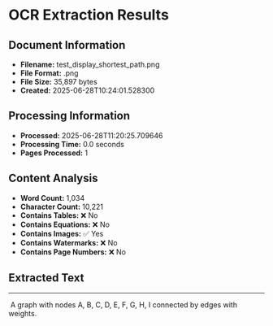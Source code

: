 # OCR Extraction Results

## Document Information

- **Filename:** test_display_shortest_path.png
- **File Format:** .png
- **File Size:** 35,897 bytes
- **Created:** 2025-06-28T10:24:01.528300

## Processing Information

- **Processed:** 2025-06-28T11:20:25.709646
- **Processing Time:** 0.0 seconds
- **Pages Processed:** 1

## Content Analysis

- **Word Count:** 1,034
- **Character Count:** 10,221
- **Contains Tables:** ❌ No
- **Contains Equations:** ❌ No
- **Contains Images:** ✅ Yes
- **Contains Watermarks:** ❌ No
- **Contains Page Numbers:** ❌ No

## Extracted Text

---

<img>
  <description>A graph with nodes A, B, C, D, E, F, G, H, I connected by edges with weights.</description>
  <g>
    <node id="A" label="A" color="#0000FF" />
    <node id="B" label="B" color="#0000FF" />
    <node id="C" label="C" color="#0000FF" />
    <node id="D" label="D" color="#0000FF" />
    <node id="E" label="E" color="#0000FF" />
    <node id="F" label="F" color="#0000FF" />
    <node id="G" label="G" color="#0000FF" />
    <node id="H" label="H" color="#0000FF" />
    <node id="I" label="I" color="#0000FF" />
  </g>
  <edge weight="8" source="A" target="B" color="#FF0000" />
  <edge weight="4" source="B" target="C" color="#FF0000" />
  <edge weight="11" source="B" target="H" color="#FF0000" />
  <edge weight="4" source="C" target="D" color="#FF0000" />
  <edge weight="7" source="C" target="F" color="#FF0000" />
  <edge weight="14" source="D" target="F" color="#FF0000" />
  <edge weight="9" source="D" target="E" color="#FF0000" />
  <edge weight="10" source="E" target="F" color="#FF0000" />
  <edge weight="2" source="C" target="G" color="#FF0000" />
  <edge weight="6" source="G" target="I" color="#FF0000" />
  <edge weight="1" source="H" target="I" color="#FF0000" />
  <edge weight="8" source="C" target="H" color="#FF0000" />
  <edge weight="2" source="F" target="G" color="#FF0000" />
  <edge weight="2" source="C" target="I" color="#FF0000" />
  <edge weight="1" source="D" target="G" color="#FF0000" />
  <edge weight="4" source="F" target="I" color="#FF0000" />
  <edge weight="2" source="D" target="G" color="#FF0000" />
  <edge weight="6" source="D" target="H" color="#FF0000" />
  <edge weight="7" source="C" target="G" color="#FF0000" />
  <edge weight="2" source="F" target="H" color="#FF0000" />
  <edge weight="1" source="D" target="H" color="#FF0000" />
  <edge weight="9" source="D" target="C" color="#FF0000" />
  <edge weight="4" source="C" target="H" color="#FF0000" />
  <edge weight="1" source="C" target="F" color="#FF0000" />
  <edge weight="2" source="C" target="G" color="#FF0000" />
  <edge weight="1" source="C" target="I" color="#FF0000" />
  <edge weight="1" source="D" target="C" color="#FF0000" />
  <edge weight="1" source="D" target="F" color="#FF0000" />
  <edge weight="1" source="D" target="G" color="#FF0000" />
  <edge weight="1" source="D" target="H" color="#FF0000" />
  <edge weight="1" source="D" target="I" color="#FF0000" />
  <edge weight="1" source="E" target="F" color="#FF0000" />
  <edge weight="1" source="E" target="G" color="#FF0000" />
  <edge weight="1" source="E" target="H" color="#FF0000" />
  <edge weight="1" source="E" target="I" color="#FF0000" />
  <edge weight="1" source="F" target="G" color="#FF0000" />
  <edge weight="1" source="F" target="H" color="#FF0000" />
  <edge weight="1" source="F" target="I" color="#FF0000" />
  <edge weight="1" source="G" target="H" color="#FF0000" />
  <edge weight="1" source="G" target="I" color="#FF0000" />
  <edge weight="1" source="H" target="I" color="#FF0000" />
  <edge weight="1" source="C" target="D" color="#FF0000" />
  <edge weight="1" source="C" target="E" color="#FF0000" />
  <edge weight="1" source="C" target="F" color="#FF0000" />
  <edge weight="1" source="C" target="G" color="#FF0000" />
  <edge weight="1" source="C" target="H" color="#FF0000" />
  <edge weight="1" source="C" target="I" color="#FF0000" />
  <edge weight="1" source="D" target="F" color="#FF0000" />
  <edge weight="1" source="D" target="G" color="#FF0000" />
  <edge weight="1" source="D" target="H" color="#FF0000" />
  <edge weight="1" source="D" target="I" color="#FF0000" />
  <edge weight="1" source="E" target="F" color="#FF0000" />
  <edge weight="1" source="E" target="G" color="#FF0000" />
  <edge weight="1" source="E" target="H" color="#FF0000" />
  <edge weight="1" source="E" target="I" color="#FF0000" />
  <edge weight="1" source="F" target="G" color="#FF0000" />
  <edge weight="1" source="F" target="H" color="#FF0000" />
  <edge weight="1" source="F" target="I" color="#FF0000" />
  <edge weight="1" source="G" target="H" color="#FF0000" />
  <edge weight="1" source="G" target="I" color="#FF0000" />
  <edge weight="1" source="H" target="I" color="#FF0000" />
  <edge weight="1" source="C" target="D" color="#FF0000" />
  <edge weight="1" source="C" target="E" color="#FF0000" />
  <edge weight="1" source="C" target="F" color="#FF0000" />
  <edge weight="1" source="C" target="G" color="#FF0000" />
  <edge weight="1" source="C" target="H" color="#FF0000" />
  <edge weight="1" source="C" target="I" color="#FF0000" />
  <edge weight="1" source="D" target="F" color="#FF0000" />
  <edge weight="1" source="D" target="G" color="#FF0000" />
  <edge weight="1" source="D" target="H" color="#FF0000" />
  <edge weight="1" source="D" target="I" color="#FF0000" />
  <edge weight="1" source="E" target="F" color="#FF0000" />
  <edge weight="1" source="E" target="G" color="#FF0000" />
  <edge weight="1" source="E" target="H" color="#FF0000" />
  <edge weight="1" source="E" target="I" color="#FF0000" />
  <edge weight="1" source="F" target="G" color="#FF0000" />
  <edge weight="1" source="F" target="H" color="#FF0000" />
  <edge weight="1" source="F" target="I" color="#FF0000" />
  <edge weight="1" source="G" target="H" color="#FF0000" />
  <edge weight="1" source="G" target="I" color="#FF0000" />
  <edge weight="1" source="H" target="I" color="#FF0000" />
  <edge weight="1" source="C" target="D" color="#FF0000" />
  <edge weight="1" source="C" target="E" color="#FF0000" />
  <edge weight="1" source="C" target="F" color="#FF0000" />
  <edge weight="1" source="C" target="G" color="#FF0000" />
  <edge weight="1" source="C" target="H" color="#FF0000" />
  <edge weight="1" source="C" target="I" color="#FF0000" />
  <edge weight="1" source="D" target="F" color="#FF0000" />
  <edge weight="1" source="D" target="G" color="#FF0000" />
  <edge weight="1" source="D" target="H" color="#FF0000" />
  <edge weight="1" source="D" target="I" color="#FF0000" />
  <edge weight="1" source="E" target="F" color="#FF0000" />
  <edge weight="1" source="E" target="G" color="#FF0000" />
  <edge weight="1" source="E" target="H" color="#FF0000" />
  <edge weight="1" source="E" target="I" color="#FF0000" />
  <edge weight="1" source="F" target="G" color="#FF0000" />
  <edge weight="1" source="F" target="H" color="#FF0000" />
  <edge weight="1" source="F" target="I" color="#FF0000" />
  <edge weight="1" source="G" target="H" color="#FF0000" />
  <edge weight="1" source="G" target="I" color="#FF0000" />
  <edge weight="1" source="H" target="I" color="#FF0000" />
  <edge weight="1" source="C" target="D" color="#FF0000" />
  <edge weight="1" source="C" target="E" color="#FF0000" />
  <edge weight="1" source="C" target="F" color="#FF0000" />
  <edge weight="1" source="C" target="G" color="#FF0000" />
  <edge weight="1" source="C" target="H" color="#FF0000" />
  <edge weight="1" source="C" target="I" color="#FF0000" />
  <edge weight="1" source="D" target="F" color="#FF0000" />
  <edge weight="1" source="D" target="G" color="#FF0000" />
  <edge weight="1" source="D" target="H" color="#FF0000" />
  <edge weight="1" source="D" target="I" color="#FF0000" />
  <edge weight="1" source="E" target="F" color="#FF0000" />
  <edge weight="1" source="E" target="G" color="#FF0000" />
  <edge weight="1" source="E" target="H" color="#FF0000" />
  <edge weight="1" source="E" target="I" color="#FF0000" />
  <edge weight="1" source="F" target="G" color="#FF0000" />
  <edge weight="1" source="F" target="H" color="#FF0000" />
  <edge weight="1" source="F" target="I" color="#FF0000" />
  <edge weight="1" source="G" target="H" color="#FF0000" />
  <edge weight="1" source="G" target="I" color="#FF0000" />
  <edge weight="1" source="H" target="I" color="#FF0000" />
  <edge weight="1" source="C" target="D" color="#FF0000" />
  <edge weight="1" source="C" target="E" color="#FF0000" />
  <edge weight="1" source="C" target="F" color="#FF0000" />
  <edge weight="1" source="C" target="G" color="#FF0000" />
  <edge weight="1" source="C" target="H" color="#FF0000" />
  <edge weight="1" source="C" target="I" color="#FF0000" />
  <edge weight="1" source="D" target="F" color="#FF0000" />
  <edge weight="1" source="D" target="G" color="#FF0000" />
  <edge weight="1" source="D" target="H" color="#FF0000" />
  <edge weight="1" source="D" target="I" color="#FF0000" />
  <edge weight="1" source="E" target="F" color="#FF0000" />
  <edge weight="1" source="E" target="G" color="#FF0000" />
  <edge weight="1" source="E" target="H" color="#FF0000" />
  <edge weight="1" source="E" target="I" color="#FF0000" />
  <edge weight="1" source="F" target="G" color="#FF0000" />
  <edge weight="1" source="F" target="H" color="#FF0000" />
  <edge weight="1" source="F" target="I" color="#FF0000" />
  <edge weight="1" source="G" target="H" color="#FF0000" />
  <edge weight="1" source="G" target="I" color="#FF0000" />
  <edge weight="1" source="H" target="I" color="#FF0000" />
  <edge weight="1" source="C" target="D" color="#FF0000" />
  <edge weight="1" source="C" target="E" color="#FF0000" />
  <edge weight="1" source="C" target="F" color="#FF0000" />
  <edge weight="1" source="C" target="G" color="#FF0000" />
  <edge weight="1" source="C" target="H" color="#FF0000" />
  <edge weight="1" source="C" target="I" color="#FF0000" />
  <edge weight="1" source="D" target="F" color="#FF0000" />
  <edge weight="1" source="D" target="G" color="#FF0000" />
  <edge weight="1" source="D" target="H" color="#FF0000" />
  <edge weight="1" source="D" target="I" color="#FF0000" />
  <edge weight="1" source="E" target="F" color="#FF0000" />
  <edge weight="1" source="E" target="G" color="#FF0000" />
  <edge weight="1" source="E" target="H" color="#FF0000" />
  <edge weight="1" source="E" target="I" color="#FF0000" />
  <edge weight="1" source="F" target="G" color="#FF0000" />
  <edge weight="1" source="F" target="H" color="#FF0000" />
  <edge weight="1" source="F" target="I" color="#FF0000" />
  <edge weight="1" source="G" target="H" color="#FF0000" />
  <edge weight="1" source="G" target="I" color="#FF0000" />
  <edge weight="1" source="H" target="I" color="#FF0000" />
  <edge weight="1"